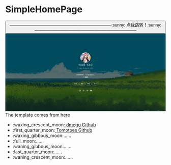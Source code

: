 # SimpleHomePage

<div align="center">
  <a href="https://wad-sad.github.io">
    <button>————————————————————————:sunny: 点我跳转！:sunny:————————————————————————</button>
  </a>
</div>
<img
  src="https://raw.githubusercontent.com/wad-sad/wad-sad.github.io/main/assets/img/image1.png"
/>

<div>
  The template comes from here
  <ul>
    <li>
      :waxing_crescent_moon:<a href="https://github.com/dmego/home.github.io">
        dmego Github
      </a>
    </li>
    <li>
      :first_quarter_moon:<a href="https://github.com/Tomotoes/HomePage">
        Tomotoes Github
      </a>
    </li>
    <li>:waxing_gibbous_moon:……</li>
    <li>:full_moon:……</li>
    <li>:waning_gibbous_moon:……</li>
    <li>:last_quarter_moon:……</li>
    <li>:waning_crescent_moon:……</li>
  </ul>
</div>
